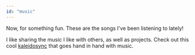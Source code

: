 ```yaml
---
id: "music"
---
```


Now, for something fun. These are the songs I've been listening to lately!

I like sharing the music I like with others, as well as projects. Check out this cool [kaleidosync](https://www.kaleidosync.com/) that goes hand in hand with music.